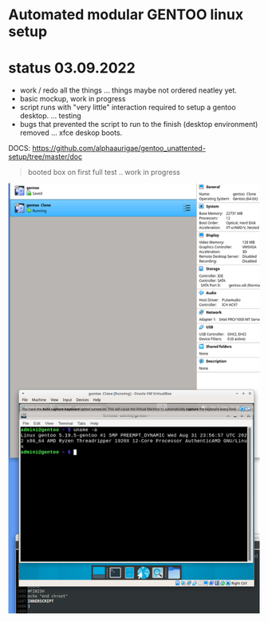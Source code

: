# Automated modular GENTOO linux setup


# status 03.09.2022

- work / redo all the things ... things maybe not ordered neatley yet.
- basic mockup, work in progress
- script runs with "very little" interaction required to setup a gentoo desktop. ... testing
- bugs that prevented the script to run to the finish (desktop environment) removed ... xfce deskop boots.


DOCS: https://github.com/alphaaurigae/gentoo_unattented-setup/tree/master/doc

> <p>booted box on first full test .. work in progress</p>
![<p>booted...</p> ](img/screenshots/virtual_machine/virtualbox/Screenshot_2022-09-03_00-36-32_booted.png)
